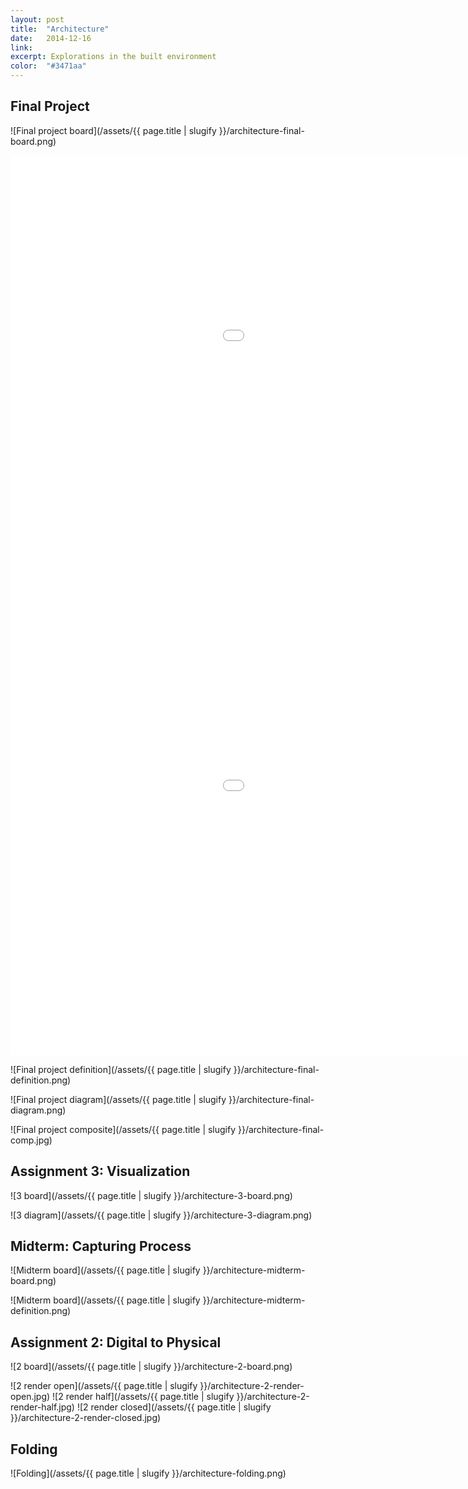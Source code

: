 ```yaml
---
layout: post
title:  "Architecture"
date:   2014-12-16
link:	
excerpt: Explorations in the built environment
color:  "#3471aa"
---
```


## Final Project

![Final project board](/assets/{{ page.title | slugify }}/architecture-final-board.png)

<div class="embed-container">
    <iframe width="1280" height="720" src="//www.youtube.com/embed/O30qTHcVdeA?rel=0&amp;showinfo=0" frameborder="0" allowfullscreen></iframe>
</div>

<div class="embed-container">
    <iframe width="1280" height="720" src="//www.youtube.com/embed/R33u5YYgfcg?rel=0&amp;showinfo=0" frameborder="0" allowfullscreen></iframe>
</div>

![Final project definition](/assets/{{ page.title | slugify }}/architecture-final-definition.png)

![Final project diagram](/assets/{{ page.title | slugify }}/architecture-final-diagram.png)

![Final project composite](/assets/{{ page.title | slugify }}/architecture-final-comp.jpg)

## Assignment 3: Visualization

![3 board](/assets/{{ page.title | slugify }}/architecture-3-board.png)

![3 diagram](/assets/{{ page.title | slugify }}/architecture-3-diagram.png)

## Midterm: Capturing Process

![Midterm board](/assets/{{ page.title | slugify }}/architecture-midterm-board.png)

![Midterm board](/assets/{{ page.title | slugify }}/architecture-midterm-definition.png)

## Assignment 2: Digital to Physical

![2 board](/assets/{{ page.title | slugify }}/architecture-2-board.png)

![2 render open](/assets/{{ page.title | slugify }}/architecture-2-render-open.jpg)
![2 render half](/assets/{{ page.title | slugify }}/architecture-2-render-half.jpg)
![2 render closed](/assets/{{ page.title | slugify }}/architecture-2-render-closed.jpg)

## Folding

![Folding](/assets/{{ page.title | slugify }}/architecture-folding.png)


